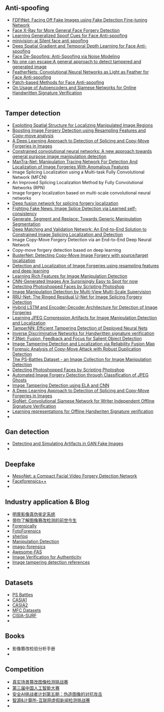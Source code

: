 ## Anti-spoofing

- [FDFtNet: Facing Off Fake Images using Fake Detection Fine-tuning Network](https://github.com/cutz-j/FDFtNet)
- [Face X-Ray for More General Face Forgery Detection](https://openaccess.thecvf.com/content_CVPR_2020/papers/Li_Face_X-Ray_for_More_General_Face_Forgery_Detection_CVPR_2020_paper.pdf)
- [Learning Generalized Spoof Cues for Face Anti-spoofing](https://github.com/Podidiving/lgsc-for-fas-pytorch)
- [minivision-ai Silent face anti spoofing](https://github.com/minivision-ai/Silent-Face-Anti-Spoofing)
- [Deep Spatial Gradient and Temporal Depth Learning for Face Anti-spoofing](https://github.com/clks-wzz/FAS-SGTD)
- [Face De-Spoofing: Anti-Spoofing via Noise Modeling](https://github.com/yaojieliu/ECCV2018-FaceDeSpoofing)
- [No one can escape:A general approach to detect tampered and generated image](https://github.com/yuleung/image_forensics)
- [FeatherNets: Convolutional Neural Networks as Light as Feather for Face Anti-spoofing](https://github.com/SoftwareGift/FeatherNets_Face-Anti-spoofing-Attack-Detection-Challenge-CVPR2019)
- [Patch-based Methods for Face Anti-spoofing](https://github.com/SeuTao/CVPR19-Face-Anti-spoofing)
- [On Usage of Autoencoders and Siamese Networks for Online Handwritten Signature Verification](https://github.com/kahrabian/signature_verification)
- 




## Tamper detection

- [Exploiting Spatial Structure for Localizing Manipulated Image Regions](https://openaccess.thecvf.com/content_ICCV_2017/papers/Bappy_Exploiting_Spatial_Structure_ICCV_2017_paper.pdf,https://github.com/bitmask93/Image_Forgery_Localization)
- [Boosting Image Forgery Detection using Resampling Features and Copy-move analysis](https://arxiv.org/abs/1802.03154)
- [A Deep Learning Approach to Detection of Splicing and Copy-Move Forgeries in Images](https://bv.univ-poitiers.fr/access/content/user/bdiall03/PhD_Image_Forensic_XLIM/Articles/CNN-MF/A%20Deep%20Learning%20Approach%20to%20Detection%20Forgeries%20in%20Images2016.pdf,https://github.com/AllenChennn/image_manipulation_detector)
- [Constrained convolutional neural networks: A new approach towards general purpose image manipulation detection](https://github.com/grasses/Constrained-CNN)
- [ManTra-Net: Manipulation Tracing Network For Detection And Localization of Image Forgeries With Anomalous Features](https://github.com/ISICV/ManTraNet)
- Image Splicing Localization using a Multi-task Fully Convolutional Network (MFCN)
- An Improved Splicing Localization Method by Fully Convolutional Networks (RPN)
- Image forgery localization based on multi-scale convolutional neural networks
- [Deep fusion network for splicing forgery localization](https://openaccess.thecvf.com/content_ECCVW_2018/papers/11130/Liu_Deep_fusion_network_for_splicing_forgery_localization_ECCVW_2018_paper.pdf)
- [Fighting Fake News: Image Splice Detection via Learned self-consistency](https://www2.eecs.berkeley.edu/Pubs/TechRpts/2018/EECS-2018-67.pdf)
- [Generate, Segment and Replace: Towards Generic Manipulation Segmentation](https://arxiv.org/pdf/1811.09729v1)
- [Deep Matching and Validation Network: An End-to-End Solution to Constrained Image Splicing Localization and Detection](https://arxiv.org/pdf/1705.09765.pdf)
- Image Copy-Move Forgery Detection via an End-to-End Deep Neural Network
- Copy-move forgery detection based on deep learning
- [BusterNet: Detecting Copy-Move Image Forgery with source/target localization](https://openaccess.thecvf.com/content_ECCV_2018/papers/Rex_Yue_Wu_BusterNet_Detecting_Copy-Move_ECCV_2018_paper.pdf)
- [Detection and Localization of Image Forgeries using resampling features and deep learning](https://vision.ece.ucsb.edu/sites/vision.ece.ucsb.edu/files/publications/2017_04_cvpr_mediaforensics_workshop.pdf)
- [Learning Rich Features for Image Manipulation Detection](https://paperswithcode.com/paper/learning-rich-features-for-image-manipulation)
- [CNN-Generated Images Are Surprisingly Easy to Spot for now](https://openaccess.thecvf.com/content_CVPR_2020/papers/Wang_CNN-Generated_Images_Are_Surprisingly_Easy_to_Spot..._for_Now_CVPR_2020_paper.pdf)
- [Detecting Photoshopped Faces by Scripting Photoshop](https://paperswithcode.com/paper/detecting-photoshopped-faces-by-scripting)
- [Image Manipulation Detection by Multi-View Multi-Scale Supervision](https://paperswithcode.com/paper/image-manipulation-detection-by-multi-view)
- [RRU-Net: The Ringed Residual U-Net for Image Splicing Forgery Detection](https://paperswithcode.com/paper/rru-net-the-ringed-residual-u-net-for-image)
- [Hybrid LSTM and Encoder-Decoder Architecture for Detection of Image Forgeries](https://paperswithcode.com/paper/hybrid-lstm-and-encoder-decoder-architecture)
- [Learning JPEG Compression Artifacts for Image Manipulation Detection and Localization](https://paperswithcode.com/paper/learning-jpeg-compression-artifacts-for-image)
- [TamperNN: Efficient Tampering Detection of Deployed Neural Nets](https://paperswithcode.com/paper/tampernn-efficient-tampering-detection-of)
- [Inverse Discriminative Networks for Handwritten signature verification](https://openaccess.thecvf.com/content_CVPR_2019/papers/Wei_Inverse_Discriminative_Networks_for_Handwritten_Signature_Verification_CVPR_2019_paper.pdf)
- [F3Net: Fusion, Feedback and Focus for Salient Object Detection](https://arxiv.org/pdf/1911.11445.pdf)
- [Image Tampering Detection and Localization via Reliability Fusion Map](https://github.com/grasses/Tampering-Detection-and-Localization)
- [Forensic Analysis of Copy-Move Attack with Robust Duplication Detection](https://github.com/rahmatnazali/image-copy-move-detection)
- [The PS-Battles Dataset - an Image Collection for Image Manipulation Detection](https://github.com/tophatraptor/psdetector)
- [Detecting Photoshopped Faces by Scripting Photoshop](https://github.com/PeterWang512/FALdetector)
- [Automated Image Forgery Detection through Classification of JPEG Ghosts](https://github.com/kalinkinisaac/auto-forgery-detection)
- [Image Tampering Detection using ELA and CNN](https://github.com/agusgun/FakeImageDetector)
- [A Deep Learning Approach to Detection of Splicing and Copy-Move Forgeries in Images](https://github.com/kPsarakis/Image-Forgery-Detection-CNN)
- [SigNet: Convolutional Siamese Network for Writer Independent Offline Signature Verification](https://github.com/sounakdey/SigNet)
- [Learning representations for Offline Handwriten Signature verification](https://github.com/luizgh/sigver) 
- 







## Gan detection

- [Detecting and Simulating Artifacts in GAN Fake Images](https://github.com/ColumbiaDVMM/AutoGAN)
- 

 

## Deepfake

- [MesoNet: a Compact Facial Video Forgery Detection Network](https://github.com/HongguLiu/MesoNet-Pytorch)
- [Faceforensics++](https://github.com/HongguLiu/Deepfake-Detection)
- 







## Industry application & Blog

- [明景影像真伪鉴定系统](https://www.jianshu.com/p/85c70de321ae)
- [带你了解图像篡改检测的前世今生](https://zhuanlan.zhihu.com/p/110093560)
- [Forensically](https://29a.ch/photo-forensics/#noise-analysis)    
- [FotoForensics](http://fotoforensics.com/)
- [sherloq](https://github.com/GuidoBartoli/sherloq)
- [Manipulation Detection](https://github.com/Maikuki/Manipulation-Detection)
- [imago-forensics](https://github.com/redaelli/imago-forensics)
- [Awesome-FAS](https://github.com/RizhaoCai/Awesome-FAS)
- [Image Verification for Authenticity](https://github.com/carnwyr/ImageVerification)
- [Image tampering detection references](https://github.com/yannadani/image_tampering_detection_references)
- 



## Datasets

- [PS Battles](https://cs.paperswithcode.com/paper/180404866)
- [CASIA1](https://www.kaggle.com/sophatvathana/casia-dataset/tasks)
- [CASIA2](https://drive.google.com/file/d/1IDUgcoUeonBxx2rASX-_QwV9fhbtqdY8/view)
- [MFC Datasets](https://tsapps.nist.gov/publication/get_pdf.cfm?pub_id=927035)
- [CISIA-SURF](https://github.com/zzzkk2009/casia-surf-2019-codes)
- 



## Books

- 影像篡改检验分析手册
- 



## Competition

- [真实场景篡改图像检测挑战赛](https://tianchi.aliyun.com/competition/entrance/531945/introduction)
- [第三届中国人工智能大赛](https://ai.xm.gov.cn/competition/competition-detail.html?id=a8e0c40dbb2347fba8b3c9a6294efa5b)
- [安全AI挑战者计划第五期：伪造图像的对抗攻击](https://tianchi.aliyun.com/competition/entrance/531812/information)
- [智源&计算所-互联网虚假新闻检测挑战赛](https://www.biendata.xyz/competition/falsenews/)
- 
